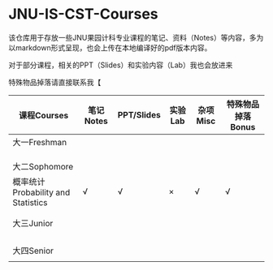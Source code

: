 # JNU-IS-CST-Courses

该仓库用于存放一些JNU果园计科专业课程的笔记、资料（Notes）等内容，多为以markdown形式呈现，也会上传在本地编译好的pdf版本内容。

对于部分课程，相关的PPT（Slides）和实验内容（Lab）我也会放进来

特殊物品掉落请直接联系我【

| 课程Courses                         | 笔记Notes | PPT/Slides | 实验Lab | 杂项Misc | 特殊物品掉落Bonus |
| ----------------------------------- | --------- | ---------- | ------- | -------- | ----------------- |
| 大一Freshman                        |           |            |         |          |                   |
|                                     |           |            |         |          |                   |
|                                     |           |            |         |          |                   |
|                                     |           |            |         |          |                   |
| 大二Sophomore                       |           |            |         |          |                   |
| 概率统计 Probability and Statistics | √         | √          | ×       | √        | √                 |
|                                     |           |            |         |          |                   |
|                                     |           |            |         |          |                   |
| 大三Junior                          |           |            |         |          |                   |
|                                     |           |            |         |          |                   |
|                                     |           |            |         |          |                   |
|                                     |           |            |         |          |                   |
|                                     |           |            |         |          |                   |
| 大四Senior                          |           |            |         |          |                   |
|                                     |           |            |         |          |                   |
